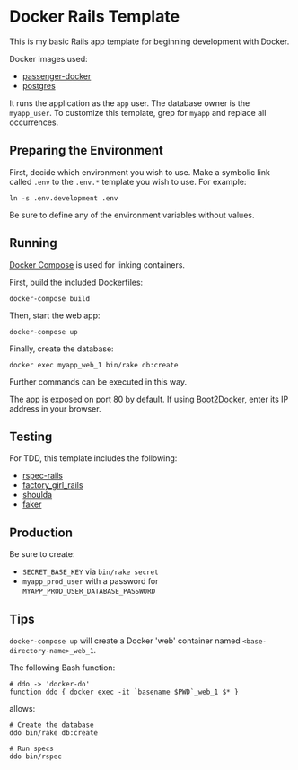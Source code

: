 # Docker Rails Template

This is my basic Rails app template for beginning development with Docker.

Docker images used:

- [passenger-docker](https://github.com/phusion/passenger-docker)
- [postgres](https://registry.hub.docker.com/_/postgres/)

It runs the application as the `app` user. The database owner is the
`myapp_user`. To customize this template, grep for `myapp` and replace all
occurrences.

## Preparing the Environment

First, decide which environment you wish to use. Make a symbolic link called
`.env` to the `.env.*` template you wish to use. For example:

    ln -s .env.development .env

Be sure to define any of the environment variables without values.

## Running

[Docker Compose](https://docs.docker.com/compose/) is used for linking containers.

First, build the included Dockerfiles:

    docker-compose build

Then, start the web app:

    docker-compose up

Finally, create the database:

    docker exec myapp_web_1 bin/rake db:create

Further commands can be executed in this way.

The app is exposed on port 80 by default. If using
[Boot2Docker](https://github.com/boot2docker/boot2docker), enter its IP
address in your browser.

## Testing

For TDD, this template includes the following:

- [rspec-rails](https://github.com/rspec/rspec-rails)
- [factory_girl_rails](https://github.com/thoughtbot/factory_girl_rails)
- [shoulda](https://github.com/thoughtbot/shoulda)
- [faker](https://github.com/stympy/faker)

## Production

Be sure to create:

- `SECRET_BASE_KEY` via `bin/rake secret`
- `myapp_prod_user` with a password for `MYAPP_PROD_USER_DATABASE_PASSWORD`

## Tips

`docker-compose up` will create a Docker 'web' container named `<base-directory-name>_web_1`.

The following Bash function:

    # ddo -> 'docker-do'
    function ddo { docker exec -it `basename $PWD`_web_1 $* }

allows:

    # Create the database
    ddo bin/rake db:create

    # Run specs
    ddo bin/rspec
